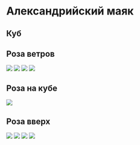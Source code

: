 # Александрийский маяк
## Куб

## Роза ветров
<img src = "img/rose_base.png">


<img src = "img/rose_base_code_01.png">  
<img src = "img/rose_base_code_02.png">  
<img src = "img/rose_base_code_03.png">  

## Роза на кубе
<img src = "img/rose_base_aboveblock.png">


## Роза вверх
<img src = "img/rose_cycle.png">  

<img src = "img/rose_cycle_code_01.png">  
<img src = "img/rose_cycle_code_02.png">  
<img src = "img/rose_cycle_code_03.png">  

